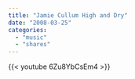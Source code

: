 ```yaml
---
title: "Jamie Cullum High and Dry"
date: "2008-03-25"
categories:
  - "music"
  - "shares"
---
```


{{< youtube 6Zu8YbCsEm4 >}}

